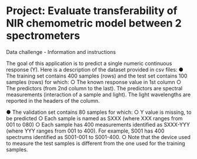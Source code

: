 # Project: Evaluate transferability of NIR chemometric model between 2 spectrometers


Data challenge - Information and instructions

The goal of this application is to predict a single numeric continuous response (Y). Here is a description of the dataset provided in csv files:
●	The training set contains 400 samples (rows) and the test set contains 100 samples (rows) for which:
○	The known response value in 1st column
○	The predictors (from 2nd column to the last). The predictors are spectral measurements (interaction of a sample and light). The light wavelengths are reported in the headers of the column.

●	The validation set contains 80 samples for which:
○	Y value is missing, to be predicted 
○	Each sample is named as SXXX (where XXX ranges from 001 to 080)
○	Each sample has 400 measurements identified as SXXX-YYY (where YYY ranges from 001 to 400). For example, S001 has 400 spectrums identified as S001-001 to S001-400.
○	Note that the device used to measure the test samples is different from the one used for the training samples.
